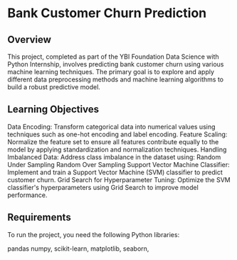 # Bank Customer Churn Prediction

## Overview
This project, completed as part of the YBI Foundation Data Science with Python Internship, involves predicting bank customer churn using various machine learning techniques. The primary goal is to explore and apply different data preprocessing methods and machine learning algorithms to build a robust predictive model.

## Learning Objectives
Data Encoding: Transform categorical data into numerical values using techniques such as one-hot encoding and label encoding.
Feature Scaling: Normalize the feature set to ensure all features contribute equally to the model by applying standardization and normalization techniques.
Handling Imbalanced Data: Address class imbalance in the dataset using:
Random Under Sampling
Random Over Sampling
Support Vector Machine Classifier: Implement and train a Support Vector Machine (SVM) classifier to predict customer churn.
Grid Search for Hyperparameter Tuning: Optimize the SVM classifier's hyperparameters using Grid Search to improve model performance.

## Requirements
To run the project, you need the following Python libraries:

pandas
numpy,
scikit-learn,
matplotlib,
seaborn,
